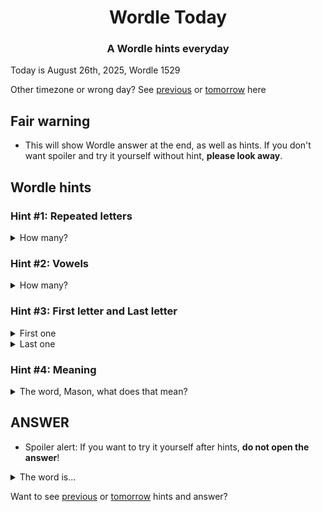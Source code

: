 <h1 align="center">
Wordle Today
</h1>

<h3 align="center">
A Wordle hints everyday
</h3>

Today is August 26th, 2025, Wordle 1529

Other timezone or wrong day? See [previous](PREVIOUS.md) or [tomorrow](TOMORROW.md) here

## Fair warning
- This will show Wordle answer at the end, as well as hints. If you don't want spoiler and try it yourself without hint, **please look away**.

## Wordle hints

### Hint #1: Repeated letters
<details>
  <summary>How many?</summary>
  1 repeated letters.
</details>

### Hint #2: Vowels
<details>
  <summary>How many?</summary>
  There are 2 vowels. 
</details>

### Hint #3: First letter and Last letter
<details>
  <summary>First one</summary>
  Begins with the letter "A"
</details>
<details>
  <summary>Last one</summary>
  Ends with the letter "X"
</details>

### Hint #4: Meaning
<details>
  <summary>The word, Mason, what does that mean?</summary>
  An addition, an extension.
</details>

## ANSWER
- Spoiler alert: If you want to try it yourself after hints, **do not open the answer**!

<details>
  <summary>The word is...</summary>
  ANNEX
</details>

Want to see [previous](PREVIOUS.md) or [tomorrow](TOMORROW.md) hints and answer?